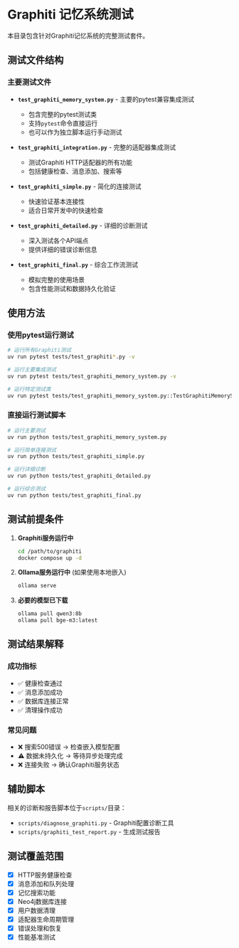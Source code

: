 # Graphiti 记忆系统测试

本目录包含针对Graphiti记忆系统的完整测试套件。

## 测试文件结构

### 主要测试文件

- **`test_graphiti_memory_system.py`** - 主要的pytest兼容集成测试
  - 包含完整的pytest测试类
  - 支持`pytest`命令直接运行
  - 也可以作为独立脚本运行手动测试

- **`test_graphiti_integration.py`** - 完整的适配器集成测试
  - 测试Graphiti HTTP适配器的所有功能
  - 包括健康检查、消息添加、搜索等

- **`test_graphiti_simple.py`** - 简化的连接测试
  - 快速验证基本连接性
  - 适合日常开发中的快速检查

- **`test_graphiti_detailed.py`** - 详细的诊断测试
  - 深入测试各个API端点
  - 提供详细的错误诊断信息

- **`test_graphiti_final.py`** - 综合工作流测试
  - 模拟完整的使用场景
  - 包含性能测试和数据持久化验证

## 使用方法

### 使用pytest运行测试

```bash
# 运行所有Graphiti测试
uv run pytest tests/test_graphiti*.py -v

# 运行主要集成测试
uv run pytest tests/test_graphiti_memory_system.py -v

# 运行特定测试类
uv run pytest tests/test_graphiti_memory_system.py::TestGraphitiMemorySystem -v
```

### 直接运行测试脚本

```bash
# 运行主要测试
uv run python tests/test_graphiti_memory_system.py

# 运行简单连接测试
uv run python tests/test_graphiti_simple.py

# 运行详细诊断
uv run python tests/test_graphiti_detailed.py

# 运行综合测试
uv run python tests/test_graphiti_final.py
```

## 测试前提条件

1. **Graphiti服务运行中**
   ```bash
   cd /path/to/graphiti
   docker compose up -d
   ```

2. **Ollama服务运行中** (如果使用本地嵌入)
   ```bash
   ollama serve
   ```

3. **必要的模型已下载**
   ```bash
   ollama pull qwen3:8b
   ollama pull bge-m3:latest
   ```

## 测试结果解释

### 成功指标
- ✅ 健康检查通过
- ✅ 消息添加成功
- ✅ 数据库连接正常
- ✅ 清理操作成功

### 常见问题
- ❌ 搜索500错误 → 检查嵌入模型配置
- ⚠️  数据未持久化 → 等待异步处理完成
- ❌ 连接失败 → 确认Graphiti服务状态

## 辅助脚本

相关的诊断和报告脚本位于`scripts/`目录：

- `scripts/diagnose_graphiti.py` - Graphiti配置诊断工具
- `scripts/graphiti_test_report.py` - 生成测试报告

## 测试覆盖范围

- [x] HTTP服务健康检查
- [x] 消息添加和队列处理
- [x] 记忆搜索功能
- [x] Neo4j数据库连接
- [x] 用户数据清理
- [x] 适配器生命周期管理
- [x] 错误处理和恢复
- [x] 性能基准测试